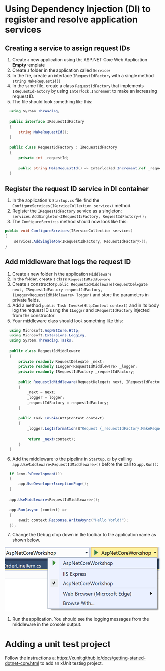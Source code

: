 # Using Dependency Injection (DI) to register and resolve application services

## Creating a service to assign request IDs
1. Create a new application using the ASP.NET Core Web Application **Empty** template
1. Create a folder in the application called `Services`
1. In the file, create an interface `IRequestIdFactory` with a single method `string MakeRequestId()`
1. In the same file, create a class `RequestIdFactory` that implements `IRequestIdFactory` by using `Interlock.Increment` to make an increasing request ID.
1. The file should look something like this:

  ```cs
    using System.Threading;

    public interface IRequestIdFactory
    {
        string MakeRequestId();
    }

    public class RequestIdFactory : IRequestIdFactory
    {
        private int _requestId;

        public string MakeRequestId() => Interlocked.Increment(ref _requestId).ToString();
    }
  ```

## Register the request ID service in DI container
1. In the application's `Startup.cs` file, find the `ConfigureServices(IServiceCollection services)` method.
1. Register the `IRequestIdFactory` service as a singleton: `services.AddSingleton<IRequestIdFactory, RequestIdFactory>();`
1. The `ConfigureServices` method should now look like this:

  ```cs
  public void ConfigureServices(IServiceCollection services)
  {
      services.AddSingleton<IRequestIdFactory, RequestIdFactory>();
  }
  ```

## Add middleware that logs the request ID
1. Create a new folder in the application `Middleware`
1. In the folder, create a class `RequestIdMiddleware`
1. Create a constructor `public RequestIdMiddleware(RequestDelegate next, IRequestIdFactory requestIdFactory, ILogger<RequestIdMiddleware> logger)` and store the parameters in private fields.
1. Add a method `public Task Invoke(HttpContext context)` and in its body log the request ID using the `ILogger` and `IRequestIdFactory` injected from the constructor
1. Your middleware class should look something like this:

  ```cs
    using Microsoft.AspNetCore.Http;
    using Microsoft.Extensions.Logging;
    using System.Threading.Tasks;

    public class RequestIdMiddleware
    {
        private readonly RequestDelegate _next;
        private readonly ILogger<RequestIdMiddleware> _logger;
        private readonly IRequestIdFactory _requestIdFactory;

        public RequestIdMiddleware(RequestDelegate next, IRequestIdFactory requestIdFactory, ILogger<RequestIdMiddleware> logger)
        {
            _next = next;
            _logger = logger;
            _requestIdFactory = requestIdFactory;
        }

        public Task Invoke(HttpContext context)
        {
            _logger.LogInformation($"Request {_requestIdFactory.MakeRequestId()} executing.");

            return _next(context);
        }
    }
  ```

6. Add the middleware to the pipeline in `Startup.cs` by calling `app.UseMiddleware<RequestIdMiddleware>()` before the call to `app.Run()`:

  ```cs
    if (env.IsDevelopment())
    {
        app.UseDeveloperExceptionPage();
    }

    app.UseMiddleware<RequestIdMiddleware>();

    app.Run(async (context) =>
    {
        await context.Response.WriteAsync("Hello World!");
    });
  ```

7. Change the Debug drop down in the toolbar to the application name as shown below.

  ![image](Images/run-with-kestrel.png)

1. Run the application. You should see the logging messages from the middleware in the console output.

# Adding a unit test project

Follow the instructions at https://xunit.github.io/docs/getting-started-dotnet-core.html to add an xUnit testing project.
